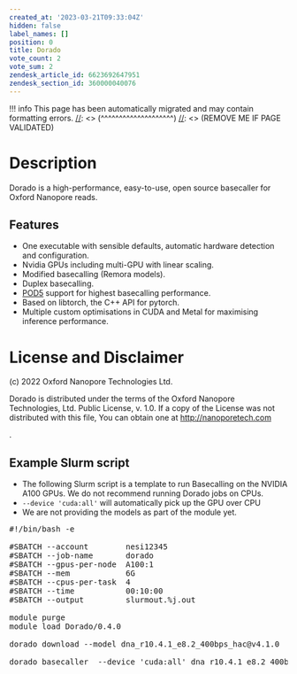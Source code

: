 ```yaml
---
created_at: '2023-03-21T09:33:04Z'
hidden: false
label_names: []
position: 0
title: Dorado
vote_count: 2
vote_sum: 2
zendesk_article_id: 6623692647951
zendesk_section_id: 360000040076
---
```



[//]: <> (REMOVE ME IF PAGE VALIDATED)
[//]: <> (vvvvvvvvvvvvvvvvvvvv)
!!! info
    This page has been automatically migrated and may contain formatting errors.
[//]: <> (^^^^^^^^^^^^^^^^^^^^)
[//]: <> (REMOVE ME IF PAGE VALIDATED)
<h1 id="description"><span>Description</span></h1>
<p dir="auto">Dorado is a high-performance, easy-to-use, open source basecaller for Oxford Nanopore reads.</p>
<h2 id="01H8FPNKQRBXFRE1RZGQQW75FD" dir="auto" tabindex="-1">
<a id="user-content-features" class="anchor" href="https://github.com/nanoporetech/dorado#features" aria-hidden="true"></a>Features</h2>
<ul dir="auto">
<li>One executable with sensible defaults, automatic hardware detection and configuration.</li>
<li>Nvidia GPUs including multi-GPU with linear scaling.</li>
<li>Modified basecalling (Remora models).</li>
<li>Duplex basecalling.</li>
<li>
<a href="https://github.com/nanoporetech/pod5-file-format">POD5</a><span> </span>support for highest basecalling performance.</li>
<li>Based on libtorch, the C++ API for pytorch.</li>
<li>Multiple custom optimisations in CUDA and Metal for maximising inference performance.</li>
</ul>
<h1 id="license_and_disclaimer">License and Disclaimer</h1>
<p dir="auto">(c) 2022 Oxford Nanopore Technologies Ltd.</p>
<p dir="auto">Dorado is distributed under the terms of the Oxford Nanopore Technologies, Ltd. Public License, v. 1.0. If a copy of the License was not distributed with this file, You can obtain one at<span> </span><a href="http://nanoporetech.com/" rel="nofollow">http://nanoporetech.com</a></p>
<p dir="auto">.</p>
<h2 id="example_slurm_script">Example Slurm script</h2>
<ul>
<li>The following Slurm script is a template to run Basecalling on the NVIDIA A100 GPUs. We do not recommend running Dorado jobs on CPUs.</li>
<li>
<span></span><code>--device 'cuda:all'</code><span> </span>will automatically pick up the GPU over CPU</li>
<li>We are not providing the models as part of the module yet. </li>
</ul>
<pre>#!/bin/bash -e<br><br>#SBATCH --account        nesi12345<br>#SBATCH --job-name       dorado<br>#SBATCH --gpus-per-node  A100:1<br>#SBATCH --mem            6G<br>#SBATCH --cpus-per-task  4<br>#SBATCH --time           00:10:00<br><span class="pl-c">#SBATCH --output         slurmout.%j.out</span><br><br>module purge<br>module load Dorado/0.4.0<br><br>dorado download --model dna_r10.4.1_e8.2_400bps_hac@v4.1.0<br><br>dorado basecaller  --device 'cuda:all' dna_r10.4.1_e8.2_400bps_hac@v4.1.0 pod5s/ &gt; calls.bam</pre>